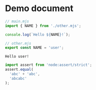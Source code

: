 # Demo document

<!--marktest stdout="output" write="other>other.mjs"-->
```js
// main.mjs
import { NAME } from './other.mjs';

console.log(`Hello ${NAME}!`);
```

<!--marktest id="other"-->
```js
// other.mjs
export const NAME = 'user';
```

<!--marktest id="output"-->
```
Hello user!
```

```js
import assert from 'node:assert/strict';
assert.equal(
  'abc' + 'abc',
  'abcabc'
);
```